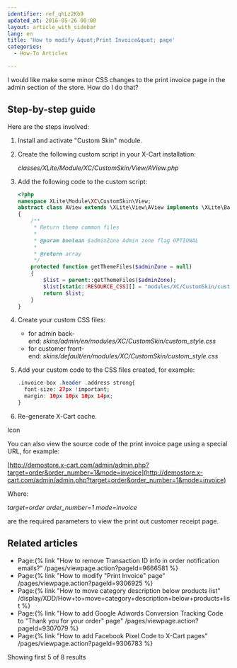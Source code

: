 ```yaml
---
identifier: ref_qhLz2Kb9
updated_at: 2016-05-26 00:00
layout: article_with_sidebar
lang: en
title: 'How to modify &quot;Print Invoice&quot; page'
categories:
  - How-To Articles

---
```



I would like make some minor CSS changes to the print invoice page in the admin section of the store. How do I do that?

## Step-by-step guide

Here are the steps involved:

1.  Install and activate "Custom Skin" module.

2.  Create the following custom script in your X-Cart installation:

    _classes/XLite/Module/XC/CustomSkin/View/AView.php_

3.  Add the following code to the custom script:

    ```php
    <?php
    namespace XLite\Module\XC\CustomSkin\View;
    abstract class AView extends \XLite\View\AView implements \XLite\Base\IDecorator
    {
        /**
         * Return theme common files
         *
         * @param boolean $adminZone Admin zone flag OPTIONAL
         *
         * @return array
         */
        protected function getThemeFiles($adminZone = null)
        {
            $list = parent::getThemeFiles($adminZone);
            $list[static::RESOURCE_CSS][] = "modules/XC/CustomSkin/custom_style.css";
            return $list;
        }
    }
    ```

4.  Create your custom CSS files:
    - for admin back-end: _skins/admin/en/modules/XC/CustomSkin/custom_style.css_
    - for customer front-end: _skins/default/en/modules/XC/CustomSkin/custom_style.css_

5.  Add your custom code to the CSS files created, for example:

    ```php
    .invoice-box .header .address strong{
      font-size: 27px !important;
      margin: 10px 10px 10px 14px;
    }
    ```

6.  Re-generate X-Cart cache.

Icon

You can also view the source code of the print invoice page using a special URL, for example:

[http://demostore.x-cart.com/admin/admin.php?target=order&order_number=1&mode=invoice](http://demostore.x-cart.com/admin/admin.php?target=order&order_number=1&mode=invoice)

Where:

_target=order_
_order_number=1_
_mode=invoice_

are the required parameters to view the print out customer receipt page.

## Related articles

*   Page:{% link "How to remove Transaction ID info in order notification emails?" /pages/viewpage.action?pageId=9666581 %}
*   Page:{% link "How to modify "Print Invoice" page" /pages/viewpage.action?pageId=9306925 %}
*   Page:{% link "How to move category description below products list" /display/XDD/How+to+move+category+description+below+products+list %}
*   Page:{% link "How to add Google Adwords Conversion Tracking Code to "Thank you for your order" page" /pages/viewpage.action?pageId=9307079 %}
*   Page:{% link "How to add Facebook Pixel Сode to X-Cart pages" /pages/viewpage.action?pageId=9306783 %}

Showing first 5 of 8 results